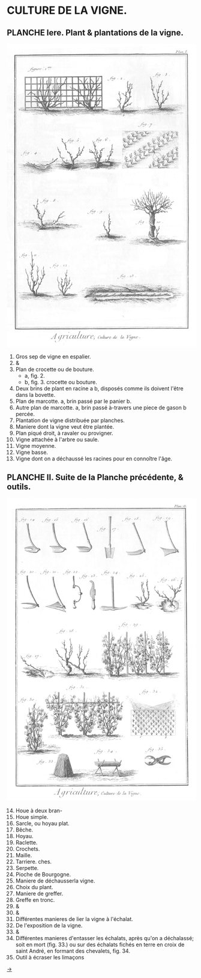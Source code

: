 CULTURE DE LA VIGNE.
====================

PLANCHE Iere. Plant & plantations de la vigne.
----------------------------------------------

[![Planche 1](Planche_1.jpeg)](Planche_1.jpeg)

1. Gros sep de vigne en espalier.
2. &
3. Plan de crocette ou de bouture.
	- a, fig. 2.
	- b, fig. 3. crocette ou bouture.
4. Deux brins de plant en racine a b, disposés comme ils doivent l'être dans la bovette.
5. Plan de marcotte. a, brin passé par le panier b.
6. Autre plan de marcotte. a, brin passé à-travers une piece de gason b percée.
7. Plantation de vigne distribuée par planches.
8. Maniere dont la vigne veut être plantée.
9. Plan piqué droit, à ravaler ou provigner.
10. Vigne attachée à l'arbre ou saule.
11. Vigne moyenne.
12. Vigne basse.
13. Vigne dont on a déchaussé les racines pour en connoître l'âge.


PLANCHE II. Suite de la Planche précédente, & outils.
-----------------------------------------------------

[![Planche 2](Planche_2.jpeg)](Planche_2.jpeg)

14. Houe à deux bran-
15. Houe simple. 
16. Sarcle, ou hoyau plat. 
17. Bêche. 
18. Hoyau.
19. Raclette.
20. Crochets.
21. Maille.
22. Tarriere. ches.
23. Serpette.
24. Pioche de Bourgogne.
25. Maniere de déchausserla vigne.
26. Choix du plant.
27. Maniere de greffer.
28. Greffe en tronc.
29. &
30. &
31. Différentes manieres de lier la vigne à l'échalat.
32. De l'exposition de la vigne.
33. &
34. Différentes manieres d'entasser les échalats, après qu'on a déchalassé; soit en mort (fig. 33.) ou sur des échalats fichés en terre en croix de saint André, en formant des chevalets, fig. 34.
35. Outil à écraser les limaçons

[->](../14-Pressoirs/Légende.md)
